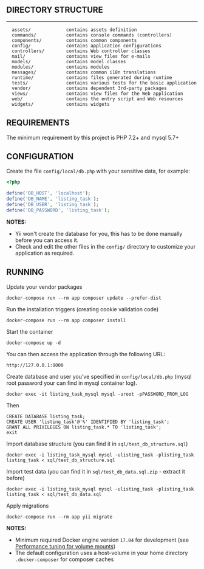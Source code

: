 ## DIRECTORY STRUCTURE

---

      assets/             contains assets definition
      commands/           contains console commands (controllers)
      components/         contains common components
      config/             contains application configurations
      controllers/        contains Web controller classes
      mail/               contains view files for e-mails
      models/             contains model classes
      modules/            contains modules
      messages/           contains common i18n translations
      runtime/            contains files generated during runtime
      tests/              contains various tests for the basic application
      vendor/             contains dependent 3rd-party packages
      views/              contains view files for the Web application
      web/                contains the entry script and Web resources
      widgets/            contains widgets

## REQUIREMENTS

The minimum requirement by this project is PHP 7.2+ and mysql 5.7+

## CONFIGURATION

Create the file `config/local/db.php` with your sensitive data, for example:

```php
<?php

define('DB_HOST', 'localhost');
define('DB_NAME', 'listing_task');
define('DB_USER', 'listing_task');
define('DB_PASSWORD', 'listing_task');
```

**NOTES:**

- Yii won't create the database for you, this has to be done manually before you can access it.
- Check and edit the other files in the `config/` directory to customize your application as required.

## RUNNING

Update your vendor packages

    docker-compose run --rm app composer update --prefer-dist

Run the installation triggers (creating cookie validation code)

    docker-compose run --rm app composer install

Start the container

    docker-compose up -d

You can then access the application through the following URL:

    http://127.0.0.1:8000

Create database and user you've specified in `config/local/db.php` (mysql root password your can find in mysql container log).

    docker exec -it listing_task_mysql mysql -uroot -pPASSWORD_FROM_LOG

Then

    CREATE DATABASE listing_task;
    CREATE USER 'listing_task'@'%' IDENTIFIED BY 'listing_task';
    GRANT ALL PRIVILEGES ON listing_task.* TO 'listing_task';
    exit

Import database structure (you can find it in `sql/test_db_structure.sql`)

    docker exec -i listing_task_mysql mysql -ulisting_task -plisting_task listing_task < sql/test_db_structure.sql

Import test data (you can find it in `sql/test_db_data.sql.zip` - extract it before)

    docker exec -i listing_task_mysql mysql -ulisting_task -plisting_task listing_task < sql/test_db_data.sql

Apply migrations

    docker-compose run --rm app yii migrate

**NOTES:**

- Minimum required Docker engine version `17.04` for development (see [Performance tuning for volume mounts](https://docs.docker.com/docker-for-mac/osxfs-caching/))
- The default configuration uses a host-volume in your home directory `.docker-composer` for composer caches
